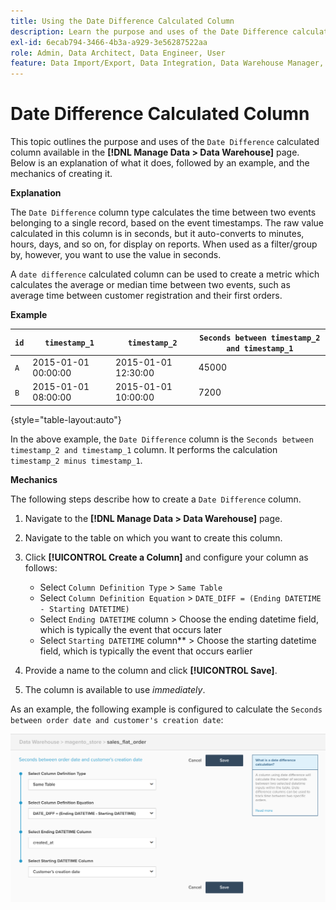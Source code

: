 ```yaml
---
title: Using the Date Difference Calculated Column
description: Learn the purpose and uses of the Date Difference calculated column.
exl-id: 6ecab794-3466-4b3a-a929-3e56287522aa
role: Admin, Data Architect, Data Engineer, User
feature: Data Import/Export, Data Integration, Data Warehouse Manager, Commerce Tables
---
```

# Date Difference Calculated Column

 This topic outlines the purpose and uses of the `Date Difference` calculated column available in the **[!DNL Manage Data > Data Warehouse]** page. Below is an explanation of what it does, followed by an example, and the mechanics of creating it.

**Explanation**

The `Date Difference` column type calculates the time between two events belonging to a single record, based on the event timestamps. The raw value calculated in this column is in seconds, but it auto-converts to minutes, hours, days, and so on, for display on reports. When used as a filter/group by, however, you want to use the value in seconds.

A `date difference` calculated column can be used to create a metric which calculates the average or median time between two events, such as average time between customer registration and their first orders.

**Example**

|**`id`**|**`timestamp_1`**|**`timestamp_2`**|**`Seconds between timestamp_2 and timestamp_1`**|
|--- |--- |--- |--- |
|`A`|2015-01-01 00:00:00|2015-01-01 12:30:00|45000|
|`B`|2015-01-01 08:00:00|2015-01-01 10:00:00|7200|

{style="table-layout:auto"}


In the above example, the `Date Difference` column is the `Seconds between timestamp_2 and timestamp_1` column. It performs the calculation `timestamp_2 minus timestamp_1`.

**Mechanics**

The following steps describe how to create a `Date Difference` column.

1. Navigate to the **[!DNL Manage Data > Data Warehouse]** page.
1. Navigate to the table on which you want to create this column.
1. Click **[!UICONTROL Create a Column]** and configure your column as follows:
    * Select `Column Definition Type` > `Same Table`
    * Select `Column Definition Equation` > `DATE_DIFF = (Ending DATETIME - Starting DATETIME)`
    * Select `Ending DATETIME` column > Choose the ending datetime field, which is typically the event that occurs later
    * Select `Starting DATETIME` column** > Choose the starting datetime field, which is typically the event that occurs earlier

1. Provide a name to the column and click **[!UICONTROL Save]**.
1. The column is available to use *immediately*.

As an example, the following example is configured to calculate the `Seconds between order date and customer's creation date`:

![](../../assets/date_diff.png)
